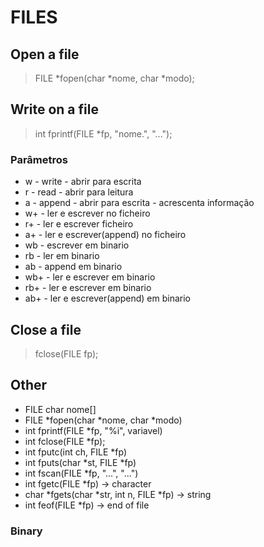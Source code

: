 # FILES
## Open a file
> FILE *fopen(char *nome, char *modo);   
## Write on a file
> int fprintf(FILE *fp, "nome.", "...");   
### Parâmetros
- w - write - abrir para escrita
- r - read - abrir para leitura
- a - append - abrir para escrita - acrescenta informação
- w+ - ler e escrever no ficheiro
- r+ - ler e escrever ficheiro
- a+ - ler e escrever(append) no ficheiro
- wb - escrever em binario
- rb - ler em binario
- ab - append em binario
- wb+ - ler e escrever em binario
- rb+ - ler e escrever em binario
- ab+ - ler e escrever(append) em binario

## Close a file
> fclose(FILE fp);
## Other
- FILE char nome[]
- FILE *fopen(char *nome, char *modo)
- int fprintf(FILE *fp, "%i", variavel)
- int fclose(FILE *fp);
- int fputc(int ch, FILE *fp)
- int fputs(char *st, FILE *fp)
- int fscan(FILE *fp, "...", "...")
- int fgetc(FILE *fp) -> character
- char *fgets(char *str, int n, FILE *fp) -> string
- int feof(FILE *fp) -> end of file
### Binary
